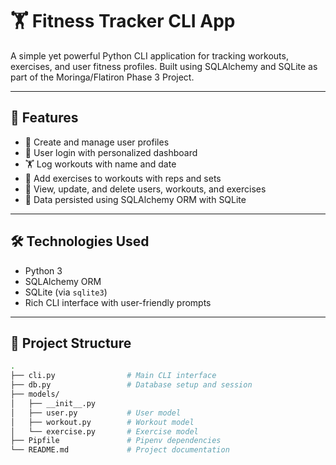 # 🏋️ Fitness Tracker CLI App

A simple yet powerful Python CLI application for tracking workouts, exercises, and user fitness profiles. Built using SQLAlchemy and SQLite as part of the Moringa/Flatiron Phase 3 Project.

---

## 📌 Features

- 👤 Create and manage user profiles
- 🔐 User login with personalized dashboard
- 🏋️ Log workouts with name and date
- 🏃 Add exercises to workouts with reps and sets
- 🔁 View, update, and delete users, workouts, and exercises
- 💾 Data persisted using SQLAlchemy ORM with SQLite

---

## 🛠️ Technologies Used

- Python 3
- SQLAlchemy ORM
- SQLite (via `sqlite3`)
- Rich CLI interface with user-friendly prompts

---

## 🧱 Project Structure

```bash
.
├── cli.py                # Main CLI interface
├── db.py                 # Database setup and session
├── models/
│   ├── __init__.py
│   ├── user.py           # User model
│   ├── workout.py        # Workout model
│   └── exercise.py       # Exercise model
├── Pipfile               # Pipenv dependencies
└── README.md             # Project documentation
